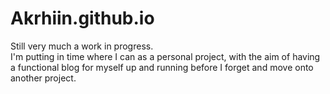 # Akrhiin.github.io

Still very much a work in progress.  
I'm putting in time where I can as a personal project, with the aim of having a functional blog for myself up and running before I forget and move onto another project.
